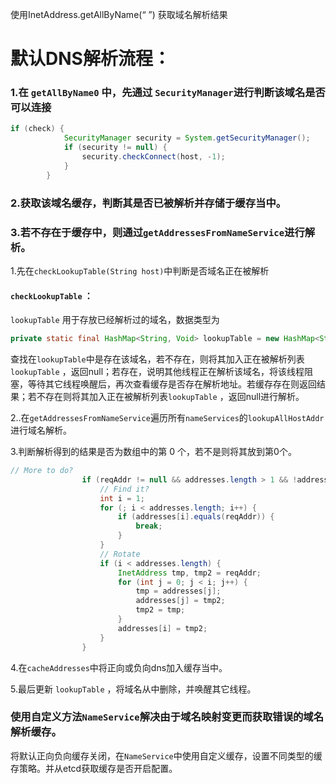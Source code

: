 使用InetAddress.getAllByName(“ ”) 获取域名解析结果

# 默认DNS解析流程：

### 1.在 `getAllByName0` 中，先通过 `SecurityManager`进行判断该域名是否可以连接

```java
if (check) {
            SecurityManager security = System.getSecurityManager();
            if (security != null) {
                security.checkConnect(host, -1);
            }
        }
```

### 2.获取该域名缓存，判断其是否已被解析并存储于缓存当中。

### 3.若不存在于缓存中，则通过`getAddressesFromNameService`进行解析。

1.先在`checkLookupTable(String host)`中判断是否域名正在被解析

#### `checkLookupTable`   ：

`lookupTable` 用于存放已经解析过的域名，数据类型为

```java
private static final HashMap<String, Void> lookupTable = new HashMap<String, Void>()
```

查找在`lookupTable`中是存在该域名，若不存在，则将其加入正在被解析列表`lookupTable` ，返回null；若存在，说明其他线程正在解析该域名，将该线程阻塞，等待其它线程唤醒后，再次查看缓存是否存在解析地址。若缓存存在则返回结果；若不存在则将其加入正在被解析列表`lookupTable` ，返回null进行解析。

2..在`getAddressesFromNameService`遍历所有`nameServices`的`lookupAllHostAddr`进行域名解析。

3.判断解析得到的结果是否为数组中的第 0 个，若不是则将其放到第0个。

```java
// More to do?
                if (reqAddr != null && addresses.length > 1 && !addresses[0].equals(reqAddr)) {
                    // Find it?
                    int i = 1;
                    for (; i < addresses.length; i++) {
                        if (addresses[i].equals(reqAddr)) {
                            break;
                        }
                    }
                    // Rotate
                    if (i < addresses.length) {
                        InetAddress tmp, tmp2 = reqAddr;
                        for (int j = 0; j < i; j++) {
                            tmp = addresses[j];
                            addresses[j] = tmp2;
                            tmp2 = tmp;
                        }
                        addresses[i] = tmp2;
                    }
                }
```

4.在`cacheAddresses`中将正向或负向dns加入缓存当中。

5.最后更新 `lookupTable` ，将域名从中删除，并唤醒其它线程。



### 使用自定义方法`NameService`解决由于域名映射变更而获取错误的域名解析缓存。

将默认正向负向缓存关闭，在`NameService`中使用自定义缓存，设置不同类型的缓存策略。并从etcd获取缓存是否开启配置。









